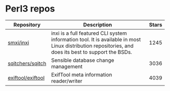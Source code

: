 # Perl3 repos

| Repository                                                | Description                                                                                                                                          | Stars |
| --------------------------------------------------------- | ---------------------------------------------------------------------------------------------------------------------------------------------------- | ----- |
| [smxi/inxi](https://github.com/smxi/inxi)                 | inxi is a full featured CLI system information tool. It is available in most Linux distribution repositories, and does its best to support the BSDs. | 1245  |
| [sqitchers/sqitch](https://github.com/sqitchers/sqitch)   | Sensible database change management                                                                                                                  | 3036  |
| [exiftool/exiftool](https://github.com/exiftool/exiftool) | ExifTool meta information reader/writer                                                                                                              | 4039  |
